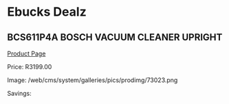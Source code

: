 
# Ebucks Dealz
## BCS611P4A BOSCH VACUUM CLEANER UPRIGHT
[Product Page](https://www.ebucks.com/web/shop/productSelected.do?prodId=1173026735&catId=998409624)

Price: R3199.00

Image: /web/cms/system/galleries/pics/prodimg/73023.png

Savings: 


	